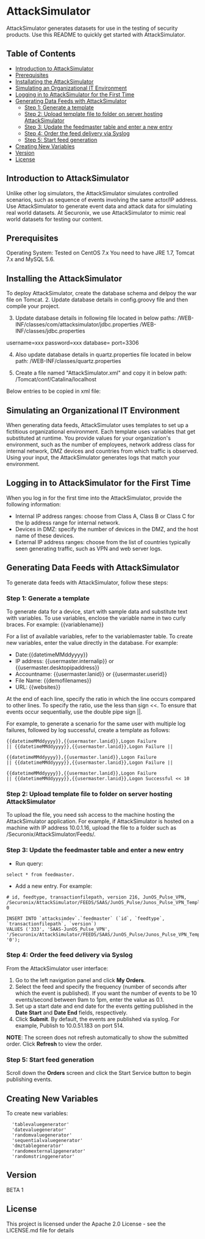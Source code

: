 # AttackSimulator
AttackSimulator generates datasets for use in the testing of security products. Use this README to quickly get started with AttackSimulator.

## Table of Contents
- [Introduction to AttackSimulator](#introduction-to-attacksimulator)
- [Prerequisites](#prerequisites)
- [Installating the AttackSimulator](#installing-the-attacksimulator)
- [Simulating an Organizational IT Environment](#simulating-an-organizational-it-environment)
- [Logging in to AttackSimulator for the First Time](#logging-in-to-attacksimulator-for-the-first-time)
- [Generating Data Feeds with AttackSimulator](#generating-data-feeds-with-attacksimulator)
  + [Step 1: Generate a template](#step-1-generate-a-template)
  + [Step 2: Upload template file to folder on server hosting AttackSimulator](#step-2-upload-template-file-to-folder-on-server-hosting-attacksimulator)
  + [Step 3: Update the feedmaster table and enter a new entry](#step-3-update-the-feedmaster-table-and-enter-a-new-entry)
  + [Step 4: Order the feed delivery via Syslog](#step-4-order-the-feed-delivery-via-syslog)
  + [Step 5: Start feed generation](#step-5-start-feed-generation)
- [Creating New Variables](#creating-new-variables)  
- [Version](#version)
- [License](#license)


## Introduction to AttackSimulator
Unlike other log simulators, the AttackSimulator simulates controlled scenarios, such as sequence of events involving the same actor/IP address. Use AttackSimulator to generate event data and attack data for simulating real world datasets. At Securonix, we use AttackSimulator to mimic real world datasets for testing our content.

## Prerequisites
Operating System: Tested on CentOS 7.x
You need to have JRE 1.7, Tomcat 7.x and MySQL 5.6. 

## Installing the AttackSimulator
To deploy AttackSimulator, create the database schema and delpoy the war file on Tomcat. 
2. Update database details in config.groovy file and then compile your project.

3. Update database details in following file located in below paths:
 /WEB-INF/classes/com/attacksimulator/jdbc.properties
/WEB-INF/classes/jdbc.properties

username=xxx
password=xxx
database=<your attack simulator database schema name>
port=3306

4. Also update database details in quartz.properties file located in below path:
/WEB-INF/classes/quartz.properties

4. Create a file named "AttackSimulator.xml" and copy it in below path:
/Tomcat/conf/Catalina/localhost

Below entries to be copied in xml file:

<?xml version="1.0" encoding="UTF-8"?>
<!--
  Licensed to the Apache Software Foundation (ASF) under one or more
  contributor license agreements.  See the NOTICE file distributed with
  this work for additional information regarding copyright ownership.
  The ASF licenses this file to You under the Apache License, Version 2.0
  (the "License"); you may not use this file except in compliance with
  the License.  You may obtain a copy of the License at

      http://www.apache.org/licenses/LICENSE-2.0

  Unless required by applicable law or agreed to in writing, software
  distributed under the License is distributed on an "AS IS" BASIS,
  WITHOUT WARRANTIES OR CONDITIONS OF ANY KIND, either express or implied.
  See the License for the specific language governing permissions and
  limitations under the License.
-->
<Context antiResourceLocking="false" privileged="true">
    <Resource name="jdbc/AttackSimulatorDS"
            auth="Container"
            type="javax.sql.DataSource"
            username="root"
            driverClassName="com.mysql.jdbc.Driver"
            url="jdbc:mysql://localhost:3306/attacksimdev?autoReconnect=true&amp;rewriteBatchedStatements=true&amp;useUnicode=true&amp;maxReconnects=40&amp;characterEncoding=UTF-8"
            testWhileIdle="true"
            testOnBorrow="true"
            testOnReturn="true"
            validationQuery="SELECT 1"
            validationInterval="30000"
            timeBetweenEvictionRunsMillis="5000"
            maxTotal="377"
            minIdle="10"
            maxIdle="50"
            maxWaitMillis="-1"
            initialSize="10"
            removeAbandonedTimeout="60"
            removeAbandonedOnBorrow="true"
            logAbandoned="true"
            minEvictableIdleTimeMillis="300000"
            abandonWhenPercentageFull="75"
             jdbcInterceptors="ResetAbandonedTimer"
           password="<your database password>"
                        />
            </Context>

## Simulating an Organizational IT Environment
When generating data feeds, AttackSimulator uses templates to set up a fictitious organizational environment. Each template uses 
variables that get substituted at runtime. You provide values for your organization's environment, such as the number of employees,
network address class for internal network, DMZ devices and countries from which traffic is observed. Using your input, the 
AttackSimulator generates logs that match your environment.

## Logging in to AttackSimulator for the First Time
When you log in for the first time into the AttackSimulator, provide the following information:
* Internal IP address ranges: choose from Class A, Class B or Class C for the Ip address range for internal network.
* Devices in DMZ: specify the number of devices in the DMZ, and the host name of these devices.
* External IP address ranges: choose from the list of countries typically seen generating traffic, such as VPN and web server logs.

## Generating Data Feeds with AttackSimulator
To generate data feeds with AttackSimulator, follow these steps:

### Step 1: Generate a template
To generate data for a device, start with sample data and substitute text with variables. To use variables, enclose the variable name in two curly braces. For example: {{variablename}}

For a list of available variables, refer to the variablemaster table. To create new variables, enter the value directly in the database. For example: 
* Date:{{datetimeMMddyyyy}}
* IP address: {{usermaster.internalip}} or {{usermaster.desktopipaddress}}
* Accountname: {{usermaster.lanid}} or {{usermaster.userid}}
* File Name: {{demofilenames}}
* URL: {{websites}}

At the end of each line, specify the ratio in which the line occurs compared to other lines. To specify the ratio, use the less than sign <<.
To ensure that events occur sequentially, use the double pipe sign ||.

For example, to generate a scenario for the same user with multiple log failures, followed by log successful, create a template as follows:
```
{{datetimeMMddyyyy}},{{usermaster.lanid}},Logon Failure 
|| {{datetimeMMddyyyy}},{{usermaster.lanid}},Logon Failure || 
```
```
{{datetimeMMddyyyy}},{{usermaster.lanid}},Logon Failure 
|| {{datetimeMMddyyyy}},{{usermaster.lanid}},Logon Failure || 
```
```
{{datetimeMMddyyyy}},{{usermaster.lanid}},Logon Failure 
|| {{datetimeMMddyyyy}},{{usermaster.lanid}},Logon Successful << 10
```
### Step 2: Upload template file to folder on server hosting AttackSimulator
To upload the file, you need ssh access to the machine hosting the AttackSimulator application.
For example, if AttackSimulator is hosted on a machine with IP address 10.0.1.16, upload the file to a folder such as /Securonix/AttackSimulator/Feeds/.

### Step 3: Update the feedmaster table and enter a new entry
* Run query: 
```
select * from feedmaster.
```
* Add a new entry. For example: 

```
# id, feedtype, transactionfilepath, version 216, JunOS_Pulse_VPN, /Securonix/AttackSimulator/FEEDS/SAAS/JunOS_Pulse/Junos_Pulse_VPN_Template.txt, 0
```
```
INSERT INTO `attacksimdev`.`feedmaster` (`id`, `feedtype`, `transactionfilepath`, `version`) 
VALUES ('333', 'SAAS-JunOS_Pulse_VPN', '/Securonix/AttackSimulator/FEEDS/SAAS/JunOS_Pulse/Junos_Pulse_VPN_Template.txt', '0');
```

### Step 4: Order the feed delivery via Syslog
From the AttackSimulator user interface: 
  1. Go to the left navigation panel and click **My Orders**. 
  2. Select the feed and specify the frequency (number of seconds after which the event is published). 
     If you want the number of events to be 10 events/second between 9am to 1pm, enter the value as 0.1.
  3. Set up a start date and end date for the events getting published in the **Date Start** and **Date End** fields, respectively.
  4. Click **Submit**.
By default, the events are published via syslog. For example, Publish to 10.0.51.183 on port 514.

**NOTE**: The screen does not refresh automatically to show the submitted order. Click **Refresh** to view the order.

### Step 5: Start feed generation
Scroll down the **Orders** screen and click the Start Service button to begin publishing events.

## Creating New Variables
To create new variables:
```
  'tablevaluegenerator'
  'datevaluegenerator'
  'randomvaluegenerator'
  'sequentialvaluegenerator'
  'dmztablegenerator'
  'randomexternalipgenerator'
  'randomstringgenerator'
```

## Version
BETA 1

## License
This project is licensed under the Apache 2.0 License - see the LICENSE.md file for details
